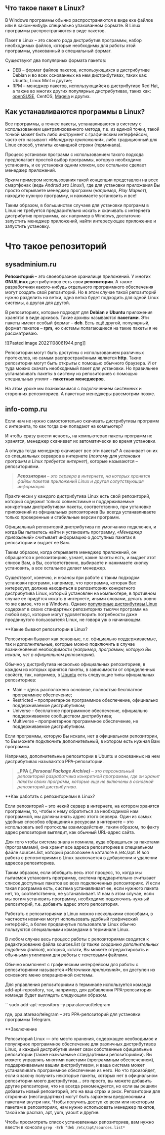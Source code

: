 ## Что такое пакет в Linux?

В Windows программы обычно распространяются в виде exe файлов или в каком-нибудь специально упакованном формате. В Linux программы распространяются в виде пакетов.

Пакет в Linux – это своего рода дистрибутив программы, набор необходимых файлов, которые необходимы для работы этой программы, упакованный в специальный формат.

Существуют два популярных формата пакетов:

-   DEB – формат файлов пакетов, использующихся в дистрибутиве Debian и во всех основанных на нем дистрибутивах, таких как: Ubuntu, Linux Mint и другие;
-   RPM – менеджер пакетов, использующийся в дистрибутиве Red Hat, а также во многих других популярных дистрибутивах, таких как: [openSUSE](https://info-comp.ru/install-linux-opensuse-15-1 "Установка Linux openSUSE 15.1 на компьютер с UEFI"), CentOS, [Mageia](https://info-comp.ru/install-mageia-7-uefi "Обзор и установка Linux Mageia 7 на компьютер с UEFI") и других.

## Как устанавливаются программы в Linux?

Все программы, а точнее пакеты, устанавливаются в систему с использованием централизованного метода, т.е. из единой точки, такой точкой может быть либо инструмент с графическим интерфейсом, часто его называют _«Менеджер приложений»,_ либо традиционный для Linux способ, утилиты командной строки (терминала).

Процесс установки программ с использованием такого подхода предполагает простой выбор программы, которую необходимо установить, и ее установка одним кликом, все остальное сделает менеджер приложений.

Ярким примером использования такой концепции представлен на всех смартфонах (_ведь Android это Linux!_), где для установки приложения Вы просто открываете менеджер программ (_например, Play Маркет_), находите нужную программу, и нажимаете установить и все!

Таким образом, в большинстве случаев для установки программ в Linux не требуется предварительно искать и скачивать с интернета дистрибутив программы, как например в Windows, достаточно запустить менеджер приложений, найти интересующее приложение и запустить установку.


# Что такое репозиторий

## sysadminium.ru

**Репозиторий** – это своеобразное хранилище приложений. У многих **GNU/Linux** дистрибутивов есть свои **репозитории**. А также разработчики какого-нибудь отдельного программного обеспечения могут создать свой репозиторий. Но в этом случае такой репозиторий нужно разделить на ветки, одна ветка будет подходить для одной Linux системы, а другая для другой.

В репозиториях, которые подходят для **Debian** и **Ubuntu** приложения хранятся в виде архивов. Такие архивы называются **пакетами**. Эти пакеты имеют особый формат – **deb**. Есть ещё другой, популярный, формат пакетов – **rpm**, но системы полагающиеся на такие пакеты я не рассматриваю.

![[Pasted image 20221108061944.png]]

Репозитории могут быть доступны с использованием различных протоколов, но самым распространённым является **http**. Такие репозитории могут быть открыты с помощью обычного браузера. И от туда можно скачать необходимый пакет для установки. Но правильнее устанавливать пакеты в систему из репозиториев с помощью специальных утилит – **пакетных менеджеров**.

На этом уроке мы познакомимся с подключением системных и сторонних репозиториев. А пакетные менеджеры рассмотрим позже.


## info-comp.ru

Если нам не нужно самостоятельно скачивать дистрибутивы программ с интернета, то как тогда они попадают на компьютер?

И чтобы сразу внести ясность, на компьютерах пакеты программ не хранятся, менеджер скачивает их автоматически во время установки.

А откуда тогда менеджер скачивает все эти пакеты? А скачивает он их со специальных серверов в интернете (_поэтому для установки программ в_ _Linux требуется интернет_), которые называются – репозиториями.

> _**Репозитории** – это сервера в интернете, на которых хранятся файлы пакетов приложений Linux и другая сопутствующая информация._

Практически у каждого дистрибутива Linux есть свой репозиторий, который содержит только совместимые и поддерживаемые конкретным дистрибутивом пакеты, соответственно, при установке приложений из официальных репозиториев Вы всегда устанавливаете только проверенные и стабильные версии программ.

Официальный репозиторий дистрибутива по умолчанию подключен, и когда Вы пытаетесь найти и установить программу, _«Менеджер приложений»_ считывает информацию о доступных пакетах в репозитории и выдает ее Вам.

Таким образом, когда открываете менеджер приложений, он обращается к репозитоирию, узнает, какие пакеты есть, и выдает этот список Вам, а Вы, соответственно, выбираете и нажимаете кнопку установить, а все остальное делает менеджер.

Существуют, конечно, и нюансы при работе с таким подходом установки программ, например, что программа, которая Вас интересует, должна находиться в репозиториях конкретного дистрибутива Linux, который установлен на компьютере, в противном случае ее придётся искать в интернете, иными словами, делать ровно то же самое, что и в Windows. Однако [популярные дистрибутивы Linux](https://info-comp.ru/drugieopersistemi/750-linux-distros-for-beginners.html "Обзор лучших дистрибутивов Linux для новичков – ТОП 5") содержат в своих стандартных репозиториях тысячи программ на любой вкус, которые могут удовлетворить потребности даже продвинутого пользователя Linux, не говоря уж о начинающем.

**Какие бывают репозитории в Linux?

Репозитории бывают как основные, т.е. официально поддерживаемые, так и дополнительные, которые можно подключить в случае возникновения необходимости (_например, программы, которую Вы искали, нет в официальном репозитории_).

Обычно у дистрибутива несколько официальных репозиториев, в каждом из которых хранятся пакеты, в зависимости от определенных свойств, так, например, в [Ubuntu](https://info-comp.ru/install-ubuntu-next-to-windows-10 "Установка Linux Ubuntu рядом с Windows 10 на компьютере с UEFI") есть следующие типы официальных репозиториев:

-   Main – здесь расположено основное, полностью бесплатное программное обеспечение;
-   Restricted – проприетарное программное обеспечение, официально поддерживаемое дистрибутивом;
-   Universe – бесплатное программное обеспечение, официально поддерживаемое сообществом дистрибутива;
-   Multiverse – проприетарное программное обеспечение, не поддерживаемое дистрибутивом.

Если программы, которую Вы искали, нет в официальном репозитории, то Вы можете подключить дополнительный, в котором есть нужная Вам программа.

Например, дополнительные репозитории в Ubuntu и основанных на нем дистрибутивах называются PPA-репозитории.

> **_PPA (__Personal_ _Package_** _**Archive)** – это персональный репозиторий разработчика конкретной программы, где он хранит пакеты своих программ, которые еще не включены в основной репозиторий дистрибутива._

**Как работать с репозиториями в Linux?

Если репозиторий – это некий сервер в интернете, на котором хранятся программы, то, чтобы к нему обратиться за необходимой нам программой, мы должны знать адрес этого сервера. Один из самых удобных способов обращения к ресурсам в интернете – это использовать веб протоколы взаимодействия, таким образом, по факту адрес репозитория выглядит, как обычный URL-адрес сайта.

Для того чтобы система знала и помнила, куда обращаться за пакетами (программами), она хранит все адреса репозиториев в специальном файле sources.list, который расположен в каталоге в /etc/apt. И вся работа с репозиториями в Linux заключается в добавлении и удалении адресов репозиториев.

Таким образом, если обобщить весь этот процесс, то, когда мы пытаемся установить программу, система предварительно считывает список доступных пакетов во всех подключенных репозиториях. И если такая программа есть, система устанавливает ее, если нужного пакета нет, то, соответственно, не устанавливает. И нам в этом случае, если мы хотим установить программу, необходимо подключить нужный репозиторий, т.е. добавить адрес этого репозитория.

Работать с репозиториями в Linux можно несколькими способами, в частности новички могут использовать удобный графический интерфейс, а более продвинутые пользователи Linux обычно пользуются специальными командами в терминале Linux.

В любом случае весь процесс работы с репозиториями сводится к редактированию файла sources.list (_а также созданию дополнительных подобных файлов_), который, кстати, Вы можете отредактировать и обычными утилитами для работы с текстовыми файлами.

Обычно компонент с графическим интерфейсом для работы с репозиториями называется _«Источники приложений»_, он доступен из основного меню операционной системы.

Для управления репозиториями в терминале используется команда add-apt-repository, так, например, для добавления PPA-репозитория команда будет выглядеть следующим образом.

   
  `` sudo add-apt-repository –y ppa:atareao/telegram

где, ppa:atareao/telegram – это PPA-репозиторий для установки программы Telegram.

**Заключение

Репозиторий Linux — это место хранения, содержащее необходимое и популярное программное обеспечение для различных дистрибутивов Linux, и каждый дистрибутив имеет свои собственные официальные репозитории (также называемые стандартными репозиториями). Вы можете управлять многими пакетами (программным обеспечением), поддерживаемым вашим дистрибутивом, и ваша система может устанавливать программное обеспечение из него. Но что произойдет, если я захочу получить некоторые пакеты, которых нет в официальном репозитории моего дистрибутива… это просто, вы можете добавить другие репозитории, что не всегда рекомендуется, но если вы решили добавить новый репозиторий, это на ваш страх и риск. Репозитории для сторонних (нестандартных) могут быть заражены вредоносными пакетами внутри них. Чтобы получить доступ ко всем или некоторым пакетам в репозиториях, нам нужно использовать менеджер пакетов, такой как pacman, apt, yum, yaourt и другие.

Чтобы просмотреть список установленных репозиториев, вам нужно ввести в консоли `grep -Erh ^deb /etc/apt/sources.list*`